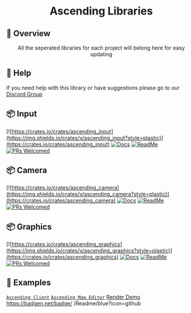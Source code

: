 <h1 align="center">
Ascending Libraries
</h1>

## 📑 Overview

<p align="center">
All the seperated libraries for each project will belong here for easy updating
</p>

## 🚨 Help

If you need help with this library or have suggestions please go to our [Discord Group](https://discord.gg/gVXNDwpS3Z)

## 📦 Input

[![https://crates.io/crates/ascending_input](https://img.shields.io/crates/v/ascending_input?style=plastic)](https://crates.io/crates/ascending_input)
[![Docs](https://docs.rs/ascending_input/badge.svg)](https://docs.rs/ascending_input)
[![ReadMe](https://img.shields.io/badge/%20-Readme-blue-.svg?logo=git)](input/README.md)
[![PRs Welcomed](https://img.shields.io/badge/PRs-welcome-brightgreen.svg?style=flat-square)](http://makeapullrequest.com)

## 📦 Camera

[![https://crates.io/crates/ascending_camera](https://img.shields.io/crates/v/ascending_camera?style=plastic)](https://crates.io/crates/ascending_camera)
[![Docs](https://docs.rs/ascending_camera/badge.svg)](https://docs.rs/ascending_camera)
[![ReadMe](https://img.shields.io/badge/%20-Readme-blue-.svg?logo=git)](camera/README.md)
[![PRs Welcomed](https://img.shields.io/badge/PRs-welcome-brightgreen.svg?style=flat-square)](http://makeapullrequest.com)

## 📦 Graphics

[![https://crates.io/crates/ascending_graphics](https://img.shields.io/crates/v/ascending_graphics?style=plastic)](https://crates.io/crates/ascending_graphics)
[![Docs](https://docs.rs/ascending_graphics/badge.svg)](https://docs.rs/ascending_graphics)
[![ReadMe](https://img.shields.io/badge/%20-Readme-blue-.svg?logo=git)](graphics/README.md)
[![PRs Welcomed](https://img.shields.io/badge/PRs-welcome-brightgreen.svg?style=flat-square)](http://makeapullrequest.com)

## 🔎 Examples

[`Ascending Client`](https://github.com/AscendingCreations/AscendingClient)
[`Ascending Map Editor`](https://github.com/AscendingCreations/AscendingMapEditor)
[Render Demo](https://github.com/AscendingCreations/render_demo)
https://badgen.net/badge/ /Readme/blue?icon=github
